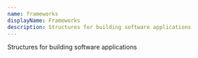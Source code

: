```yaml
---
name: frameworks
displayName: Frameworks
description: Structures for building software applications
---
```

Structures for building software applications